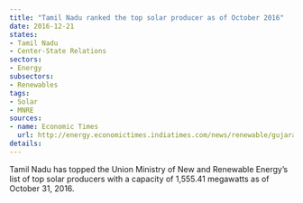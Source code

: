 ```yaml
---
title: "Tamil Nadu ranked the top solar producer as of October 2016"
date: 2016-12-21
states:
- Tamil Nadu
- Center-State Relations
sectors:
- Energy
subsectors:
- Renewables
tags:
- Solar
- MNRE
sources:
- name: Economic Times
  url: http://energy.economictimes.indiatimes.com/news/renewable/gujarat-slips-to-third-position-in-solar-power-generation-after-losing-top-rank-to-rajasthan/56045299
details:
---
```


Tamil Nadu has topped the Union Ministry of New and Renewable Energy’s list of top solar producers with a capacity of 1,555.41 megawatts as of October 31, 2016.
